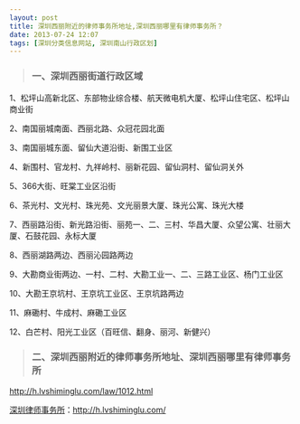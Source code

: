 ```yaml
---
layout: post
title: 深圳西丽附近的律师事务所地址,深圳西丽哪里有律师事务所？
date: 2013-07-24 12:07
tags: [深圳分类信息网站, 深圳南山行政区划]
---
```

<blockquote>
<h3>一、深圳西丽街道行政区域</h3>
</blockquote>
1、松坪山高新北区、东部物业综合楼、航天微电机大厦、松坪山住宅区、松坪山商业街

2、南国丽城南面、西丽北路、众冠花园北面

3、南国丽城东面、留仙大道沿街、新围工业区

4、新围村、官龙村、九祥岭村、丽新花园、留仙洞村、留仙洞关外

5、366大街、旺棠工业区沿街

6、茶光村、文光村、珠光苑、文光丽景大厦、珠光公寓、珠光大楼

7、西丽路沿街、新光路沿街、丽苑一、二、三村、华昌大厦、众望公寓、壮丽大厦、石鼓花园、永标大厦

8、西丽湖路两边、西丽沁园路两边

9、大勘商业街两边、一村、二村、大勘工业一、二、三路工业区、杨门工业区

10、大勘王京坑村、王京坑工业区、王京坑路两边

11、麻磡村、牛成村、麻磡工业区

12、白芒村、阳光工业区（百旺信、翻身、丽河、新健兴）
<blockquote>
<h3>二、深圳西丽附近的律师事务所地址、深圳西丽哪里有律师事务所</h3>
</blockquote>
<a href="http://h.lvshiminglu.com/law/1012.html">http://h.lvshiminglu.com/law/1012.html</a>


<a href="http://h.lvshiminglu.com/">深圳律师事务所</a>：<a href="http://h.lvshiminglu.com/">http://h.lvshiminglu.com/</a>

